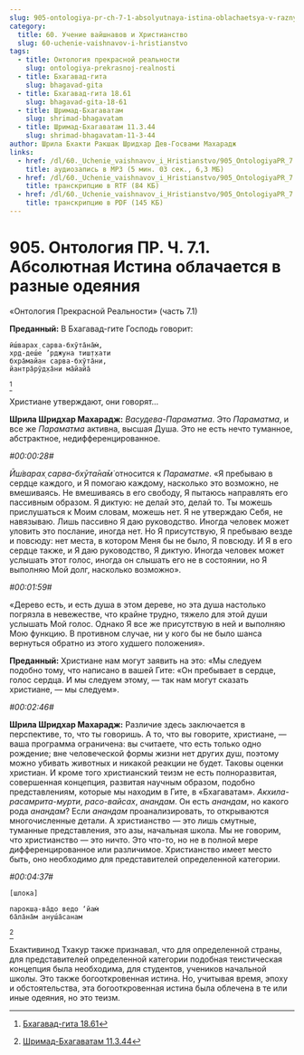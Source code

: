 ```yaml
---
slug: 905-ontologiya-pr-ch-7-1-absolyutnaya-istina-oblachaetsya-v-raznye-odeyaniya
category:
  title: 60. Учение вайшнавов и Христианство
  slug: 60-uchenie-vaishnavov-i-hristianstvo
tags:
  - title: Онтология прекрасной реальности
    slug: ontologiya-prekrasnoj-realnosti
  - title: Бхагавад-гита
    slug: bhagavad-gita
  - title: Бхагавад-гита 18.61
    slug: bhagavad-gita-18-61
  - title: Шримад-Бхагаватам
    slug: shrimad-bhagavatam
  - title: Шримад-Бхагаватам 11.3.44
    slug: shrimad-bhagavatam-11-3-44
author: Шрила Бхакти Ракшак Шридхар Дев-Госвами Махарадж
links:
  - href: /dl/60._Uchenie_vaishnavov_i_Hristianstvo/905_OntologiyaPR_7.1_SridharMj_Absolyutnaya_Istina_oblachayetsya_v_raznye_odeyaniya.mp3
    title: аудиозапись в MP3 (5 мин. 03 сек., 6,3 МБ)
  - href: /dl/60._Uchenie_vaishnavov_i_Hristianstvo/905_OntologiyaPR_7.1_SridharMj_Absolyutnaya_Istina_oblachayetsya_v_raznye_odeyaniya.rtf
    title: транскрипцию в RTF (84 КБ)
  - href: /dl/60._Uchenie_vaishnavov_i_Hristianstvo/905_OntologiyaPR_7.1_SridharMj_Absolyutnaya_Istina_oblachayetsya_v_raznye_odeyaniya.pdf
    title: транскрипцию в PDF (145 КБ)
---
```


# 905. Онтология ПР. Ч. 7.1. Абсолютная Истина облачается в разные одеяния

«Онтология Прекрасной Реальности» (часть 7.1)

**Преданный:** В Бхагавад-гите Господь говорит:

    ӣш́варах̣ сарва-бхӯта̄на̄м̇,
    хр̣д-деш́е ’рджуна тиш̣т̣хати
    бхра̄майан сарва-бхӯта̄ни,
    йантра̄рӯд̣ха̄ни ма̄йайа̄
[^_ftn1]

Христиане утверждают, они говорят…

**Шрила Шридхар Махарадж:** *Васудева-Параматма*. Это *Параматма*, и все же *Параматма* активна, высшая Душа. Это не есть нечто туманное, абстрактное, недифференцированное.

*#00:00:28#*

*Ӣш́варах̣ сарва-бхӯта̄на̄м̇* относится к *Параматме*. «Я пребываю в сердце каждого, и Я помогаю каждому, насколько это возможно, не вмешиваясь. Не вмешиваясь в его свободу, Я пытаюсь направлять его пассивным образом. Я диктую: не делай это, делай то. Ты можешь прислушаться к Моим словам, можешь нет. Я не утверждаю Себя, не навязываю. Лишь пассивно Я даю руководство. Иногда человек может уловить это послание, иногда нет. Но Я присутствую, Я пребываю везде и повсюду: нет места, в котором Меня бы не было, Я повсюду. И Я в его сердце также, и Я даю руководство, Я диктую. Иногда человек может услышать этот голос, иногда он слышать его не в состоянии, но Я выполняю Мой долг, насколько возможно».

*#00:01:59#*

«Дерево есть, и есть душа в этом дереве, но эта душа настолько погрязла в невежестве, что крайне трудно, тяжело для этой души услышать Мой голос. Однако Я все же присутствую в ней и выполняю Мою функцию. В противном случае, ни у кого бы не было шанса вернуться обратно из этого худшего положения».

**Преданный:** Христиане нам могут заявить на это: «Мы следуем подобно тому, что написано в вашей Гите: «Он пребывает в сердце, голос сердца. И мы следуем этому, — так нам могут сказать христиане, — мы следуем».

*#00:02:46#*

**Шрила Шридхар Махарадж:** Различие здесь заключается в перспективе, то, что ты говоришь. А то, что вы говорите, христиане, — ваша программа ограничена: вы считаете, что есть только одно рождение; вне человеческой формы жизни нет других душ, поэтому можно убивать животных и никакой реакции не будет. Таковы оценки христиан. И кроме того христианский теизм не есть полноразвитая, совершенная концепция, развитая научным образом, подобно представлениям, которые мы находим в Гите, в «Бхагаватам». *Акхила-расамрита-мурти*, *расо-вайсах*, *анандам*. Он есть *анандам*, но какого рода *анандам*? Если *анандам* проанализировать, то открываются многочисленные детали. А христианство — это лишь смутные, туманные представления, это азы, начальная школа. Мы не говорим, что христианство — это ничто. Это что-то, но не в полной мере дифференцированное или различимое. Христианство имеет место быть, оно необходимо для представителей определенной категории.

*#00:04:37#*

    [шлока]

    парокш̣а-ва̄до ведо ‘йам̇
    ба̄ла̄на̄м ануш́а̄санам
[^_ftn2]

Бхактивинод Тхакур также признавал, что для определенной страны, для представителей определенной категории подобная теистическая концепция была необходима, для студентов, учеников начальной школы. Это также богооткровенная истина. Но, учитывая время, эпоху и обстоятельства, эта богооткровенная истина была облечена в те или иные одеяния, но это теизм.



[^_ftn1]: [Бхагавад-гита 18.61](../notes/bhagavad-gita/bhagavad-gita-18-61.md)

[^_ftn2]: [Шримад-Бхагаватам 11.3.44](../notes/shrimad-bhagavatam/shrimad-bhagavatam-11-3-44.md)
